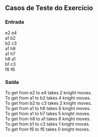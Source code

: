 ## Casos de Teste do Exercício

### Entrada
e2 e4 </br>
a1 b2 </br>
b2 c3 </br>
a1 h8 </br>
a1 h7 </br>
h8 a1 </br>
b1 c3 </br>
f6 f6 </br>

### Saída

To get from e2 to e4 takes 2 knight moves. </br>
To get from a1 to b2 takes 4 knight moves. </br>
To get from b2 to c3 takes 2 knight moves. </br>
To get from a1 to h8 takes 6 knight moves. </br>
To get from a1 to h7 takes 5 knight moves. </br>
To get from h8 to a1 takes 6 knight moves. </br>
To get from b1 to c3 takes 1 knight moves. </br>
To get from f6 to f6 takes 0 knight moves. </br>